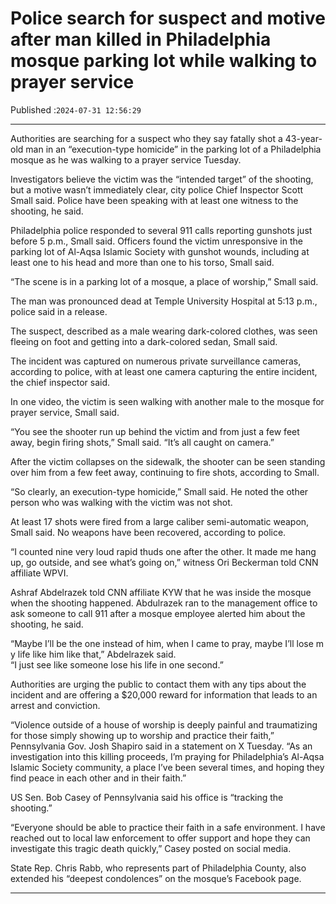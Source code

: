# Police search for suspect and motive after man killed in Philadelphia mosque parking lot while walking to prayer service

Published :`2024-07-31 12:56:29`

---

Authorities are searching for a suspect who they say fatally shot a 43-year-old man in an “execution-type homicide” in the parking lot of a Philadelphia mosque as he was walking to a prayer service Tuesday.

Investigators believe the victim was the “intended target” of the shooting, but a motive wasn’t immediately clear, city police Chief Inspector Scott Small said. Police have been speaking with at least one witness to the shooting, he said.

Philadelphia police responded to several 911 calls reporting gunshots just before 5 p.m., Small said. Officers found the victim unresponsive in the parking lot of Al-Aqsa Islamic Society with gunshot wounds, including at least one to his head and more than one to his torso, Small said.

“The scene is in a parking lot of a mosque, a place of worship,” Small said.

The man was pronounced dead at Temple University Hospital at 5:13 p.m., police said in a release.

The suspect, described as a male wearing dark-colored clothes, was seen fleeing on foot and getting into a dark-colored sedan, Small said.

The incident was captured on numerous private surveillance cameras, according to police, with at least one camera capturing the entire incident, the chief inspector said.

In one video, the victim is seen walking with another male to the mosque for prayer service, Small said.

“You see the shooter run up behind the victim and from just a few feet away, begin firing shots,” Small said. “It’s all caught on camera.”

After the victim collapses on the sidewalk, the shooter can be seen standing over him from a few feet away, continuing to fire shots, according to Small.

“So clearly, an execution-type homicide,” Small said. He noted the other person who was walking with the victim was not shot.

At least 17 shots were fired from a large caliber semi-automatic weapon, Small said. No weapons have been recovered, according to police.

“I counted nine very loud rapid thuds one after the other. It made me hang up, go outside, and see what’s going on,” witness Ori Beckerman told CNN affiliate WPVI.

Ashraf Abdelrazek told CNN affiliate KYW that he was inside the mosque when the shooting happened. Abdulrazek ran to the management office to ask someone to call 911 after a mosque employee alerted him about the shooting, he said.

“Maybe I’ll be the one instead of him, when I came to pray, maybe I’ll lose my life like him like that,” Abdelrazek said. “I just see like someone lose his life in one second.”

Authorities are urging the public to contact them with any tips about the incident and are offering a $20,000 reward for information that leads to an arrest and conviction.

“Violence outside of a house of worship is deeply painful and traumatizing for those simply showing up to worship and practice their faith,” Pennsylvania Gov. Josh Shapiro said in a statement on X Tuesday. “As an investigation into this killing proceeds, I’m praying for Philadelphia’s Al-Aqsa Islamic Society community, a place I’ve been several times, and hoping they find peace in each other and in their faith.”

US Sen. Bob Casey of Pennsylvania said his office is “tracking the shooting.”

“Everyone should be able to practice their faith in a safe environment. I have reached out to local law enforcement to offer support and hope they can investigate this tragic death quickly,” Casey posted on social media.

State Rep. Chris Rabb, who represents part of Philadelphia County, also extended his “deepest condolences” on the mosque’s Facebook page.

---


